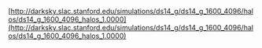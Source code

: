 [http://darksky.slac.stanford.edu/simulations/ds14_g/ds14_g_1600_4096/halos/ds14_g_1600_4096_halos_1.0000](http://darksky.slac.stanford.edu/simulations/ds14_g/ds14_g_1600_4096/halos/ds14_g_1600_4096_halos_1.0000)

